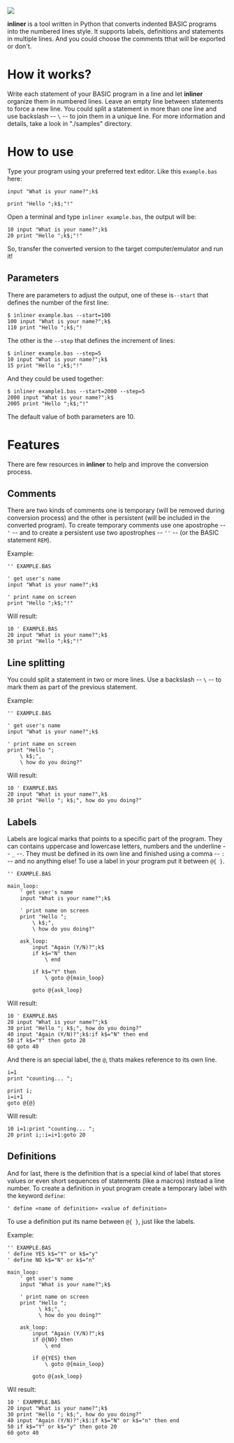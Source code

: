 ![](/home/giovanni/Projetos/python/inliner/inliner_logo.png)

__inliner__ is a tool written in Python that converts indented BASIC programs into the numbered lines style. It supports labels, definitions and statements in multiple lines. And you could choose the comments tthat will be exported or don't.

# How it works?

Write each statement of your BASIC program in a line and let __inliner__ organize them in numbered lines. Leave an empty line between statements to force a new line. You could split a statement in more than one line and use backslash -- ```\``` -- to join them in a unique line. For more information and details, take a look in "./samples" directory.

# How to use

Type your program using your preferred text editor. Like this ```example.bas``` here:

```
input "What is your name?";k$    

print "Hello ";k$;"!"
```

Open a terminal and type ```inliner example.bas```, the output will be:

```
10 input "What is your name?";k$
20 print "Hello ";k$;"!"
```

So, transfer the converted version to the target computer/emulator and run it!

## Parameters

There are parameters to adjust the output, one of these is```--start``` that defines the number of the first line:

```
$ inliner example.bas --start=100
100 input "What is your name?";k$
110 print "Hello ";k$;"!
```

The other is the ```--step``` that defines the increment of lines:

```
$ inliner example.bas --step=5
10 input "What is your name?";k$
15 print "Hello ";k$;"!"
```

And they could be used together:

```
$ inliner example1.bas --start=2000 --step=5
2000 input "What is your name?";k$
2005 print "Hello ";k$;"!"
```

The default value of both parameters are 10.

# Features

There are few resources in __inliner__ to help and improve the conversion process.

## Comments

There are two kinds of comments one is temporary (will be removed during conversion process) and the other is persistent (will be included in the converted program). To create temporary comments use one apostrophe -- ```'``` -- and to create a persistent use two apostrophes -- ```''``` -- (or the BASIC statement ```REM```).

Example:

```
'' EXAMPLE.BAS

' get user's name
input "What is your name?";k$    

' print name on screen
print "Hello ";k$;"!"
```

Will result:

```
10 ' EXAMPLE.BAS
20 input "What is your name?";k$
30 print "Hello ";k$;"!"
```

## Line splitting

You could split a statement in two or more lines. Use a backslash -- ```\``` -- to mark them as part of the previous statement.

Example:

```
'' EXAMPLE.BAS

' get user's name
input "What is your name?";k$

' print name on screen
print "Hello ";
    \ k$;",  
    \ how do you doing?"
```

Will result:

```
10 ' EXAMPLE.BAS
20 input "What is your name?",k$
30 print "Hello "; k$;", how do you doing?"
```

## Labels

Labels are logical marks that points to a specific part of the program. They can contains uppercase and lowercase letters, numbers and the underline -- ```_``` --. They must be defined in its own line and finished using a comma -- ```:``` -- and no anything else!
To use a label in your program put it between ```@{ }```.


```
'' EXAMPLE.BAS

main_loop:
    ' get user's name
    input "What is your name?";k$

    ' print name on screen
    print "Hello ";
        \ k$;",  
        \ how do you doing?"

    ask_loop:
        input "Again (Y/N)?";k$
        if k$="N" then
            \ end

        if k$="Y" then
            \ goto @{main_loop}

        goto @{ask_loop}
```

Will result:

```
10 ' EXAMPLE.BAS
20 input "What is your name?";k$
30 print "Hello "; k$;", how do you doing?"
40 input "Again (Y/N)?";k$:if k$="N" then end
50 if k$="Y" then goto 20
60 goto 40
```

And there is an special label, the ```@```, thats makes reference to its own line.

```
i=1
print "counting... ";

print i;
i=i+1
goto @{@}
```

Will result:

```
10 i=1:print "counting... ";
20 print i;:i=i+1:goto 20
```


## Definitions

And for last, there is the definition that is a special kind of label that stores values or even short sequences of statements (like a macros) instead a line number. To create a definition in yout program create a temporary label with the keyword ```define```:

```
' define «name of definition» «value of definition»
```

To use a definition put its name between ```@{ }```, just like the labels.

Example:

```
'' EXAMPLE.BAS
' define YES k$="Y" or k$="y"
' define NO k$="N" or k$="n"

main_loop:
    ' get user's name
    input "What is your name?";k$

    ' print name on screen
    print "Hello ";
          \ k$;",  
          \ how do you doing?"

    ask_loop:
        input "Again (Y/N)?";k$
        if @{NO} then
            \ end

        if @{YES} then
            \ goto @{main_loop}

        goto @{ask_loop}
```

Wil result:

```
10 ' EXAMMPLE.BAS
20 input "What is your name?";k$
30 print "Hello "; k$;", how do you doing?"
40 input "Again (Y/N)?";k$:if k$="N" or k$="n" then end
50 if k$="Y" or k$="y" then goto 20
60 goto 40
```
